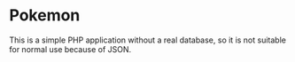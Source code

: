 # Pokemon

This is a simple PHP application without a real database, so it is not suitable for normal use because of JSON.
